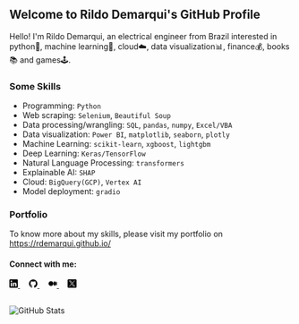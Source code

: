 ## Welcome to Rildo Demarqui's GitHub Profile

Hello! I'm Rildo Demarqui, an electrical engineer from Brazil interested in python🐍, machine learning🤖, cloud☁️, data visualization📊, finance💰, books📚 and games🕹️.

### Some Skills
* Programming: `Python`
* Web scraping: `Selenium`, `Beautiful Soup`
* Data processing/wrangling: `SQL`, `pandas`, `numpy`, `Excel/VBA`
* Data visualization: `Power BI`, `matplotlib`, `seaborn`, `plotly`
* Machine Learning: `scikit-learn`, `xgboost`, `lightgbm`
* Deep Learning: `Keras/TensorFlow`
* Natural Language Processing: `transformers`
* Explainable AI: `SHAP`
* Cloud: `BigQuery(GCP)`, `Vertex AI`
* Model deployment: `gradio`

### Portfolio
To know more about my skills, please visit my portfolio on https://rdemarqui.github.io/

#### Connect with me:
<p align="left">
  <a href="https://www.linkedin.com/in/rildo-demarqui/" target="_blank">
    <img src="images/linkedin.png" width="3%" />
  </a>&nbsp;&nbsp;&nbsp;
  <a href="https://github.com/rdemarqui" target="_blank">
    <img src="images/github.png" width="3%" />
  </a>&nbsp;&nbsp;&nbsp;
  <a href="https://medium.com/@rdemarqui" target="_blank">
    <img src="images/medium.png" width="3%" />
  </a>&nbsp;&nbsp;&nbsp;
  <a href="https://twitter.com/rildodemarqui" target="_blank">
    <img src="images/twitter.png" width="3%" />
  </a>
</p>







##
<p><img src="https://github-readme-stats.vercel.app/api?username=rdemarqui&amp;show_icons=true" alt="GitHub Stats"></p>


<!---
Some good readme sources:
https://github.com/abhisheknaiidu/awesome-github-profile-readme
https://github.com/kautukkundan/Awesome-Profile-README-templates
-->



